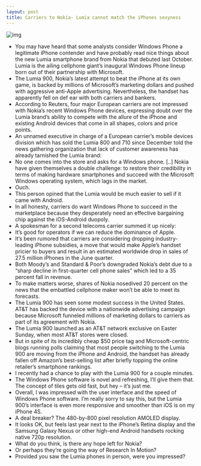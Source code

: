 ```yaml
---
layout: post
title: Carriers to Nokia- Lumia cannot match the iPhones sexyness
---
```

![img](http://media.idownloadblog.com/wp-content/uploads/2012/04/Nokia-Lumia-900-iPhone-4S.jpg)
* You may have heard that some analysts consider Windows Phone a legitimate iPhone contender and have probably read nice things about the new Lumia smartphone brand from Nokia that debuted last October. Lumia is the ailing cellphone giant’s inaugural Windows Phone lineup born out of their partnership with Microsoft.
* The Lumia 900, Nokia’s latest attempt to beat the iPhone at its own game, is backed by millions of Microsoft’s marketing dollars and pushed with aggressive anti-Apple advertising. Nevertheless, the handset has apparently fell on def ear with both carriers and bankers.
* According to Reuters, four major European carriers are not impressed with Nokia’s recent Windows Phone devices, expressing doubt over the Lumia brand’s ability to compete with the allure of the iPhone and existing Android devices that come in all shapes, colors and price points.
* An unnamed executive in charge of a European carrier’s mobile devices division which has sold the Lumia 800 and 710 since December told the news gathering organization that lack of customer awareness has already tarnished the Lumia brand:
* No one comes into the store and asks for a Windows phone. [..] Nokia have given themselves a double challenge: to restore their credibility in terms of making hardware smartphones and succeed with the Microsoft Windows operating system, which lags in the market.
* Ouch.
* This person opined that the Lumia would be much easier to sell if it came with Android.
* In all honesty, carriers do want Windows Phone to succeed in the marketplace because they desperately need an effective bargaining chip against the iOS-Android duopoly.
* A spokesman for a second telecoms carrier summed it up nicely:
* It’s good for operators if we can reduce the dominance of Apple.
* It’s been rumored that carriers are considering dropping industry-leading iPhone subsidies, a move that would make Apple’s handset pricier to buyers and result in an estimated worldwide drop in sales of 27.5 million iPhones in the June quarter.
* Both Moody’s and Standard & Poor’s downgraded Nokia’s debt due to a “sharp decline in first-quarter cell phone sales” which led to a 35 percent fall in revenue.
* To make matters worse, shares of Nokia nosedived 20 percent on the news that the embattled cellphone maker won’t be able to meet its forecasts.
* The Lumia 900 has seen some modest success in the United States. AT&T has backed the device with a nationwide advertising campaign because Microsoft funneled millions of marketing dollars to carriers as part of its agreement with Nokia.
* The Lumia 900 launched as an AT&T network exclusive on Easter Sunday, when most AT&T stores were closed.
* But in spite of its incredibly cheap $50 price tag and Microsoft-centric blogs running polls claiming that most people switching to the Lumia 900 are moving from the iPhone and Android, the handset has already fallen off Amazon’s best-selling list after briefly topping the online retailer’s smartphone rankings.
* I recently had a chance to play with the Lumia 900 for a couple minutes.
* The Windows Phone software is novel and refreshing, I’ll give them that. The concept of tiles gets old fast, but hey – it’s just me.
* Overall, I was impressed with the user interface and the speed of Windows Phone software. I’m really sorry to say this, but the Lumia 900’s interface is even more responsive and smoother than iOS is on my iPhone 4S.
* A deal breaker? The 480-by-800 pixel resolution AMOLED display.
* It looks OK, but feels last year next to the iPhone’s Retina display and the Samsung Galaxy Nexus or other high-end Android handsets rocking native 720p resolution.
* What do you think, is there any hope left for Nokia?
* Or perhaps they’re going the way of Research In Motion?
* Provided you saw the Lumia phones in person, were you impressed?


